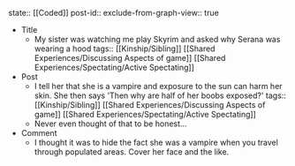 state:: [[Coded]]
post-id::
exclude-from-graph-view:: true

- Title
  - My sister was watching me play Skyrim and asked why Serana was wearing a hood
    tags:: [[Kinship/Sibling]] [[Shared Experiences/Discussing Aspects of game]] [[Shared Experiences/Spectating/Active Spectating]]
- Post
  - I tell her that she is a vampire and exposure to the sun can harm her skin. She then says 'Then why are half of her boobs exposed?'
    tags:: [[Kinship/Sibling]] [[Shared Experiences/Discussing Aspects of game]] [[Shared Experiences/Spectating/Active Spectating]]
  - Never even thought of that to be honest...
- Comment
  - I thought it was to hide the fact she was a vampire when you travel through populated areas. Cover her face and the like.
